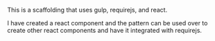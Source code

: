 This is a scaffolding that uses gulp, requirejs, and react.

I have created a react component and the pattern can be used over to create other react components and have it integrated with requirejs.  
